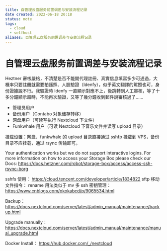 ```yaml
---
title: 自管理云盘服务前置调差与安装流程记录
date created: 2022-06-18 20:18
status: note
tags:
  - cloud
  - selfhost
aliases: 自管理云盘服务前置调差与安装流程记录
---
```


# 自管理云盘服务前置调差与安装流程记录

Heztner 審核嚴格，不清楚是否不能開代理註冊、真實信息填寫多少可通過，大概率只要註冊就需要拍護照、人臉驗證（Idenfy），似乎英文翻譯的駕照也可，身份證據說不行。我驗證時 Idenfy 一直顯示對應不上，後跳轉到人工審核，等了十多分鐘顯示超時，不能再次驗證，又等了幾分鐘收到郵件說審核過了……

- 管理员用户
 - 备份用户（Contabo 对象储存转移）
 - 网盘用户（可读写执行 Nextcloud 下文件）
 - Funkwhale 用户（可读 Nextcloud 下音乐文件并读写 upload 目录）

挂载设置：网盘、funkwhale 的 upload 目录直接通过 sshfp 挂载到 VPS，备份目录不应挂载，通过 rsync 传输即可。

Your authentication works but we do not support interactive logins. 
For more information on how to access your Storage Box please check our Docs: https://docs.hetzner.com/robot/storage-box/access/access-ssh-rsync-borg

sshfs 使用： https://cloud.tencent.com/developer/article/1834822
sftp 移动文件指令： rename 用法类似于 mv
多 ssh 密钥管理： https://www.cnblogs.com/okokabcd/p/9065534.html

Backup： https://docs.nextcloud.com/server/latest/admin_manual/maintenance/backup.html

Upgrade manually： https://docs.nextcloud.com/server/latest/admin_manual/maintenance/manual_upgrade.html

Docker Install： https://hub.docker.com/_/nextcloud

